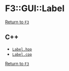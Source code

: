 # F3::GUI::Label

[Return to `F3`](/docs/F3.md)

## C++

- [`Label.hpp`](/c++/include/Label.hpp)
- [`Label.cpp`](/c++/source/Label.cpp)

[Return to `F3`](/docs/F3.md)